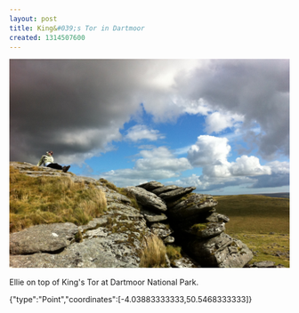 ```yaml
---
layout: post
title: King&#039;s Tor in Dartmoor
created: 1314507600
---
```


![](/images/posts/king-and-039s-tor-in-dartmoor.JPG)

Ellie on top of King's Tor at Dartmoor National Park.


<div class="location">
<span class="geojson">{"type":"Point","coordinates":[-4.03883333333,50.5468333333]}</span>
</div>
